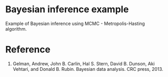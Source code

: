 # Bayesian inference example
Example of Bayesian inference using MCMC - Metropolis-Hasting algorithm.

# Reference

1. Gelman, Andrew, John B. Carlin, Hal S. Stern, David B. Dunson, Aki Vehtari, and Donald B. Rubin. Bayesian data analysis. CRC press, 2013.

